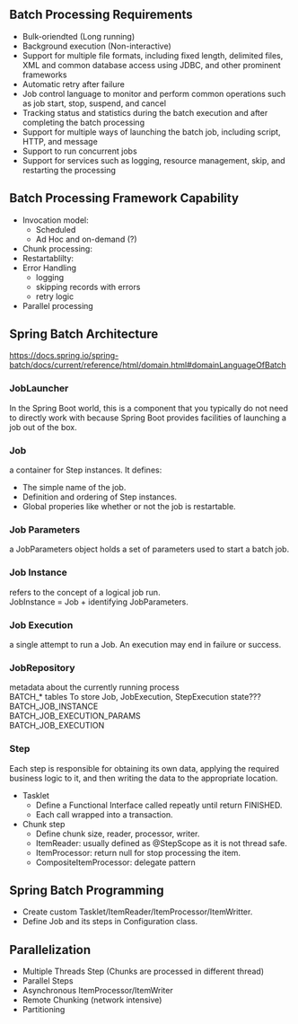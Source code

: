 ## Batch Processing Requirements
- Bulk-oriendted (Long running)
- Background execution (Non-interactive)
- Support for multiple file formats, including fixed length, delimited files, XML and common database access using JDBC, and other prominent frameworks
- Automatic retry after failure 
- Job control language to monitor and perform common operations such as job start, stop, suspend, and cancel
- Tracking status and statistics during the batch execution and after completing the batch processing
- Support for multiple ways of launching the batch job, including script, HTTP, and message
- Support to run concurrent jobs
- Support for services such as logging, resource management, skip, and restarting the processing

## Batch Processing Framework Capability
- Invocation model:
    - Scheduled
    - Ad Hoc and on-demand (?)
- Chunk processing: 
- Restartablilty:
- Error Handling
  - logging
  - skipping records with errors
  - retry logic  
- Parallel processing

## Spring Batch Architecture
https://docs.spring.io/spring-batch/docs/current/reference/html/domain.html#domainLanguageOfBatch  

### JobLauncher
In the Spring Boot world, this is a component that you typically do not need to directly work with because Spring Boot provides facilities of launching a job out of the box.  

### Job
a container for Step instances. It defines:  
- The simple name of the job.  
- Definition and ordering of Step instances.  
- Global properies like whether or not the job is restartable.  

### Job Parameters
a JobParameters object holds a set of parameters used to start a batch job.

### Job Instance
refers to the concept of a logical job run.  
JobInstance = Job + identifying JobParameters.

### Job Execution
a single attempt to run a Job. An execution may end in failure or success.

### JobRepository
metadata about the currently running process  
BATCH_* tables To store Job, JobExecution, StepExecution state???  
BATCH_JOB_INSTANCE  
BATCH_JOB_EXECUTION_PARAMS  
BATCH_JOB_EXECUTION  

### Step
Each step is responsible for obtaining its own data, applying the required business logic to it, and then writing the data to the appropriate location.
- Tasklet  
  - Define a Functional Interface called repeatly until return FINISHED.  
  - Each call wrapped into a transaction.
- Chunk step
  - Define chunk size, reader, processor, writer.
  - ItemReader: usually defined as @StepScope as it is not thread safe.
  - ItemProcessor: return null for stop processing the item.
  - CompositeItemProcessor: delegate pattern

## Spring Batch Programming
- Create custom Tasklet/ItemReader/ItemProcessor/ItemWritter.
- Define Job and its steps in Configuration class.

## Parallelization  
- Multiple Threads Step (Chunks are processed in different thread)  
- Parallel Steps  
- Asynchronous ItemProcessor/ItemWriter
- Remote Chunking (network intensive)  
- Partitioning